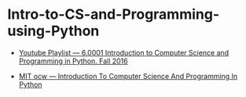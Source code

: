 # Intro-to-CS-and-Programming-using-Python



- [Youtube Playlist — 6.0001 Introduction to Computer Science and Programming in Python. Fall 2016](https://www.youtube.com/playlist?list=PLUl4u3cNGP63WbdFxL8giv4yhgdMGaZNA)


- [MIT ocw — Introduction To Computer Science And Programming In Python](https://ocw.mit.edu/courses/6-0001-introduction-to-computer-science-and-programming-in-python-fall-2016/)
